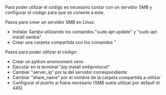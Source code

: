Para poder utilizar el código es necesario contar con un servidor SMB y configurar el código para que se conecte a este.

Pasos para crear un servidor SMB en Linux:
- Instalar Samba utilizando los comandos "sudo apt update" y "sudo apt install samba"
- Crear una carpeta compartida con los comandos "

Pasos para poder utilizar el código:
- Crear un python environment venv
- Ejecutar en la terminal "pip install smbprotocol"
- Cambiar "server_ip" por la del servidor correspondiente
- Cambiar "share_name" por el nombre de la carpeta compartida a utilizar
- Configurar el puerto si fuera necesario (SMB suele utilizar por default el 445)